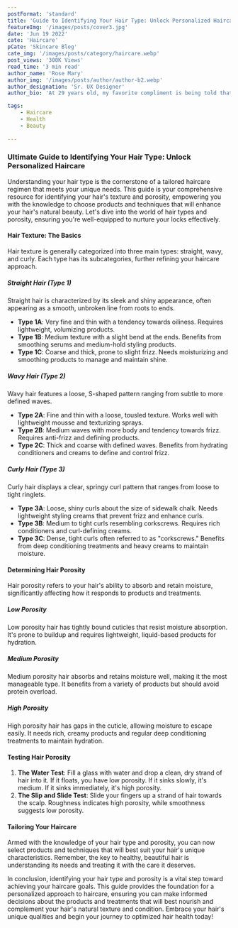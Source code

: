 ```yaml
---
postFormat: 'standard'
title: 'Guide to Identifying Your Hair Type: Unlock Personalized Haircare'
featureImg: '/images/posts/cover3.jpg'
date: 'Jun 19 2022'
cate: 'Haircare'
pCate: 'Skincare Blog'
cate_img: '/images/posts/category/haircare.webp'
post_views: '300K Views'
read_time: '3 min read'
author_name: 'Rose Mary'
author_img: '/images/posts/author/author-b2.webp'
author_designation: 'Sr. UX Designer'
author_bio: 'At 29 years old, my favorite compliment is being told that I look like my mom. Seeing myself in her image, like this daughter up top, makes me so proud of how far I’ve come, and so thankful for where I come from.'

tags: 
    - Haircare
    - Health
    - Beauty
   
---
```


### Ultimate Guide to Identifying Your Hair Type: Unlock Personalized Haircare

Understanding your hair type is the cornerstone of a tailored haircare regimen that meets your unique needs. This guide is your comprehensive resource for identifying your hair's texture and porosity, empowering you with the knowledge to choose products and techniques that will enhance your hair's natural beauty. Let's dive into the world of hair types and porosity, ensuring you're well-equipped to nurture your locks effectively.

#### Hair Texture: The Basics

Hair texture is generally categorized into three main types: straight, wavy, and curly. Each type has its subcategories, further refining your haircare approach.

##### Straight Hair (Type 1)

Straight hair is characterized by its sleek and shiny appearance, often appearing as a smooth, unbroken line from roots to ends.

- **Type 1A**: Very fine and thin with a tendency towards oiliness. Requires lightweight, volumizing products.
- **Type 1B**: Medium texture with a slight bend at the ends. Benefits from smoothing serums and medium-hold styling products.
- **Type 1C**: Coarse and thick, prone to slight frizz. Needs moisturizing and smoothing products to manage and maintain shine.

##### Wavy Hair (Type 2)

Wavy hair features a loose, S-shaped pattern ranging from subtle to more defined waves.

- **Type 2A**: Fine and thin with a loose, tousled texture. Works well with lightweight mousse and texturizing sprays.
- **Type 2B**: Medium waves with more body and tendency towards frizz. Requires anti-frizz and defining products.
- **Type 2C**: Thick and coarse with defined waves. Benefits from hydrating conditioners and creams to define and control frizz.

##### Curly Hair (Type 3)

Curly hair displays a clear, springy curl pattern that ranges from loose to tight ringlets.

- **Type 3A**: Loose, shiny curls about the size of sidewalk chalk. Needs lightweight styling creams that prevent frizz and enhance curls.
- **Type 3B**: Medium to tight curls resembling corkscrews. Requires rich conditioners and curl-defining creams.
- **Type 3C**: Dense, tight curls often referred to as "corkscrews." Benefits from deep conditioning treatments and heavy creams to maintain moisture.

#### Determining Hair Porosity

Hair porosity refers to your hair's ability to absorb and retain moisture, significantly affecting how it responds to products and treatments.

##### Low Porosity

Low porosity hair has tightly bound cuticles that resist moisture absorption. It's prone to buildup and requires lightweight, liquid-based products for hydration.

##### Medium Porosity

Medium porosity hair absorbs and retains moisture well, making it the most manageable type. It benefits from a variety of products but should avoid protein overload.

##### High Porosity

High porosity hair has gaps in the cuticle, allowing moisture to escape easily. It needs rich, creamy products and regular deep conditioning treatments to maintain hydration.

#### Testing Hair Porosity

1. **The Water Test**: Fill a glass with water and drop a clean, dry strand of hair into it. If it floats, you have low porosity. If it sinks slowly, it's medium. If it sinks immediately, it's high porosity.
2. **The Slip and Slide Test**: Slide your fingers up a strand of hair towards the scalp. Roughness indicates high porosity, while smoothness suggests low porosity.

#### Tailoring Your Haircare

Armed with the knowledge of your hair type and porosity, you can now select products and techniques that will best suit your hair's unique characteristics. Remember, the key to healthy, beautiful hair is understanding its needs and treating it with the care it deserves.

In conclusion, identifying your hair type and porosity is a vital step toward achieving your haircare goals. This guide provides the foundation for a personalized approach to haircare, ensuring you can make informed decisions about the products and treatments that will best nourish and complement your hair's natural texture and condition. Embrace your hair's unique qualities and begin your journey to optimized hair health today!
